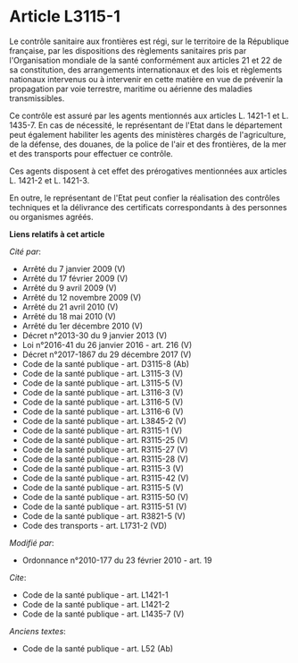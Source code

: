 # Article L3115-1

Le contrôle sanitaire aux frontières est régi, sur le territoire de la République française, par les dispositions des
règlements sanitaires pris par l'Organisation mondiale de la santé conformément aux articles 21 et 22 de sa constitution, des
arrangements internationaux et des lois et règlements nationaux intervenus ou à intervenir en cette matière en vue de
prévenir la propagation par voie terrestre, maritime ou aérienne des maladies transmissibles. 

Ce contrôle est assuré par les agents mentionnés aux articles L. 1421-1 et L. 1435-7. En cas de nécessité, le représentant de
l'Etat dans le département peut également habiliter les agents des ministères chargés de l'agriculture, de la défense, des
douanes, de la police de l'air et des frontières, de la mer et des transports pour effectuer ce contrôle. 

Ces agents disposent à cet effet des prérogatives mentionnées aux articles L. 1421-2 et L. 1421-3. 

En outre, le représentant de l'Etat peut confier la réalisation des contrôles techniques et la délivrance des certificats
correspondants à des personnes ou organismes agréés.

**Liens relatifs à cet article**

_Cité par_:

  - Arrêté du 7 janvier 2009 (V)
  - Arrêté du 17 février 2009 (V)
  - Arrêté du 9 avril 2009 (V)
  - Arrêté du 12 novembre 2009 (V)
  - Arrêté du 21 avril 2010 (V)
  - Arrêté du 18 mai 2010 (V)
  - Arrêté du 1er décembre 2010 (V)
  - Décret n°2013-30 du 9 janvier 2013 (V)
  - Loi n°2016-41 du 26 janvier 2016 - art. 216 (V)
  - Décret n°2017-1867 du 29 décembre 2017 (V)
  - Code de la santé publique - art. D3115-8 (Ab)
  - Code de la santé publique - art. L3115-3 (V)
  - Code de la santé publique - art. L3115-5 (V)
  - Code de la santé publique - art. L3116-3 (V)
  - Code de la santé publique - art. L3116-5 (V)
  - Code de la santé publique - art. L3116-6 (V)
  - Code de la santé publique - art. L3845-2 (V)
  - Code de la santé publique - art. R3115-1 (V)
  - Code de la santé publique - art. R3115-25 (V)
  - Code de la santé publique - art. R3115-27 (V)
  - Code de la santé publique - art. R3115-28 (V)
  - Code de la santé publique - art. R3115-3 (V)
  - Code de la santé publique - art. R3115-42 (V)
  - Code de la santé publique - art. R3115-5 (V)
  - Code de la santé publique - art. R3115-50 (V)
  - Code de la santé publique - art. R3115-51 (V)
  - Code de la santé publique - art. R3821-5 (V)
  - Code des transports - art. L1731-2 (VD)

_Modifié par_:

  - Ordonnance n°2010-177 du 23 février 2010 - art. 19

_Cite_:

  - Code de la santé publique - art. L1421-1
  - Code de la santé publique - art. L1421-2
  - Code de la santé publique - art. L1435-7 (V)

_Anciens textes_:

  - Code de la santé publique - art. L52 (Ab)
